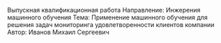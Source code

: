 Выпускная квалификационная работа
Направление: Инжерения машинного обучения
Тема: Применение машинного обучения для решения задач мониторинга удовлетворенности клиентов компании
Автор: Иванов Михаил Сергеевич
